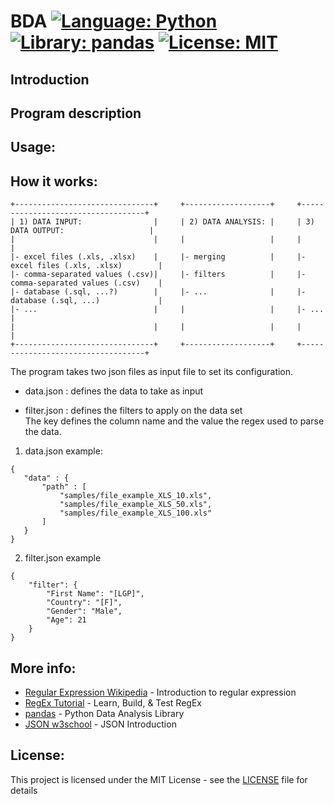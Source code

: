 # BDA  [![Language: Python](https://img.shields.io/badge/Language-python-brightgreen.svg)](https://en.wikipedia.org/wiki/Python_(programming_language))  [![Library: pandas](https://img.shields.io/badge/Library-pandas-brightgreen)](https://pandas.pydata.org/)  [![License: MIT](https://img.shields.io/badge/License-MIT-brightgreen.svg)](https://opensource.org/licenses/MIT)

## Introduction

## Program description

## Usage:

## How it works:

```
+-------------------------------+     +-------------------+     +-----------------------------------+  
| 1) DATA INPUT:                |     | 2) DATA ANALYSIS: |     | 3) DATA OUTPUT:                   |  
|                               |     |                   |     |                                   |  
|- excel files (.xls, .xlsx)    |     |- merging          |     |- excel files (.xls, .xlsx)        |  
|- comma-separated values (.csv)|     |- filters          |     |- comma-separated values (.csv)    |  
|- database (.sql, ...?)        |     |- ...              |     |- database (.sql, ...)             |  
|- ...                          |     |                   |     |- ...                              |
|                               |     |                   |     |                                   |  
+-------------------------------+     +-------------------+     +-----------------------------------+  
```

The program takes two json files as input file to set its configuration.

- data.json     : defines the data to take as input

- filter.json   : defines the filters to apply on the data set    
The key defines the column name and the value the regex used to parse the data.

1) data.json example:
```
{
   "data" : {
       "path" : [
           "samples/file_example_XLS_10.xls",
           "samples/file_example_XLS_50.xls",
           "samples/file_example_XLS_100.xls"
       ]
   }
}
```

2) filter.json example
```
{
    "filter": {
        "First Name": "[LGP]",
        "Country": "[F]",
        "Gender": "Male",
        "Age": 21
    }
}
```

## More info:

* [Regular Expression Wikipedia](https://en.wikipedia.org/wiki/Regular_expression) - Introduction to regular expression
* [RegEx Tutorial](https://regexr.com/) - Learn, Build, & Test RegEx
* [pandas](https://pandas.pydata.org/) - Python Data Analysis Library
* [JSON w3school](https://www.w3schools.com/js/js_json_intro.asp) - JSON Introduction

## License:

This project is licensed under the MIT License - see the [LICENSE](LICENSE) file for details
